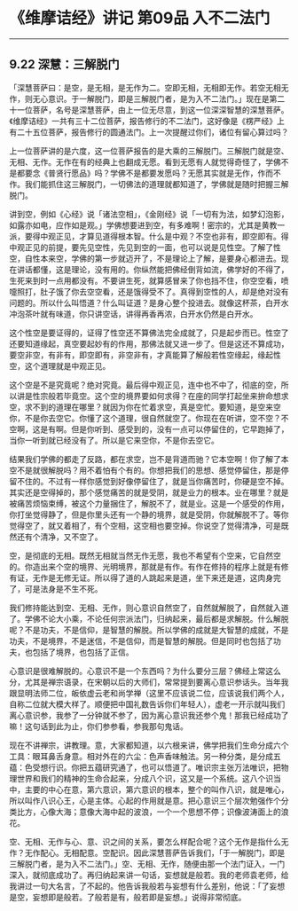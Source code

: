 # 《维摩诘经》讲记 第09品 入不二法门

------

## 9.22 深慧：三解脱门

「深慧菩萨曰：是空，是无相，是无作为二。空即无相，无相即无作。若空无相无作，则无心意识。于一解脱门，即是三解脱门者，是为入不二法门。」现在是第二十一位菩萨，名号是深慧菩萨，由上一位无尽意，到这一位深深智慧的深慧菩萨。《维摩诘经》一共有三十二位菩萨，报告修行的不二法门，这好像是《楞严经》上有二十五位菩萨，报告修行的圆通法门。上一次提醒过你们，诸位有留心算过吗？

上一位菩萨讲的是六度，这一位菩萨报告的是大乘的三解脱门。三解脱门就是空、无相、无作。无作在有的经典上也翻成无愿。看到无愿有人就觉得奇怪了，学佛不是都要念《普贤行愿品》吗？学佛不是都要发愿吗？无愿其实就是无作，作而不作。我们能抓住这三解脱门，一切佛法的道理就都知道了，学佛就是随时把握三解脱门。

讲到空，例如《心经》说「诸法空相」，《金刚经》说「一切有为法，如梦幻泡影，如露亦如电，应作如是观。」学佛想要进到空，有多难啊！密宗的，尤其是黄教一派，要得中观正见，才算见道得根本智。什么是中观？不空也非有，即空即有。得中观正见的前提，要先见空性，先见到空的一面，也可以说是见性空。了解了性空，自性本来空，学佛的第一步就迈开了，不是理论上了解，是要身心都进去。现在讲话都懂，这是理论，没有用的。你纵然能把佛经倒背如流，佛学好的不得了，生死来到时一点用都没有。不要讲生死，就算感冒来了你也挡不住，你空空看，喷嚏照打，肚子饿了你去空空看，还是饿得受不了。真得到空性的人，却是绝对没有问题的。所以什么叫悟道？什么叫证道？是身心整个投进去。就像这杯茶，白开水冲泡茶叶就有味道，你只讲空话，讲得再香再浓，白开水仍然是白开水。

这个性空是要证得的，证得了性空还不算佛法完全成就了，只是起步而已。性空了还要知道缘起，真空要起妙有的作用，那佛法就又进一步了。但是这还不算成功，要空非空，有非有，即空即有，非空非有，才真能算了解般若性空缘起，缘起性空，这个道理就是中观正见。

这个空是不是究竟呢？绝对究竟。最后得中观正见，连中也不中了，彻底的空，所以讲是性宗般若毕竟空。这个空的境界要如何求得？在座的同学打起坐来拚命想求空，求不到的道理在哪里？就因为你在忙着求空，真是空忙。要知道，是空来空你，不是你去空它。你懂了这个道理，很自然就空了。你现在在听讲，空不空？不空啊，这是有啊。但是你听到、感受到的，没有一点可以停留住的，它早跑掉了，当你一听到就已经没有了。所以是它来空你，不是你去空它。

结果我们学佛的都走了反路，都在求空，岂不是背道而驰？它本空啊！你了解了本空不是就很解脱吗？用不着怕有个有的。你想把我们的思想、感觉停留住，那是停留不住的。不过有一样你感觉到好像停留住了，就是当你痛苦时，你硬是空不掉。其实还是空得掉的，那个感觉痛苦的就是受阴，就是业力的根本。业在哪里？就是被痛苦烦恼束缚，被这个力量捆住了，解脱不了，就是业。这是一个感受的作用，你打坐觉得静了，但是你里头还有一个静的境界，就是受阴，你就解脱不了。等你觉得空了，就又着相了，有个空相，这空相也要空掉。你说空了觉得清净，可是既然还有个清净，又不空了。

空，是彻底的无相。既然无相就当然无作无愿，我也不希望有个空来，它自然空的。你造出来个空的境界、光明境界，那就是有作。有作在修持的程序上就是有修有证，无作是无修无证。所以得了道的人跳起来是道，坐下来还是道，这肉身完了，可是法身是不生不死。

我们修持能达到空、无相、无作，则心意识自然空了，自然就解脱了，自然就入道了。学佛不论大小乘，不论任何宗派法门，归纳起来，最后都是求解脱。什么解脱呢？不是功夫，不是信仰，是智慧的解脱。所以学佛的成就是大智慧的成就，不是功夫，不是境界，不是迷信，不是信仰，而是智慧的解脱。但是同时也包括了功夫，也包括了境界，也包括了正信。

心意识是很难解脱的。心意识不是一个东西吗？为什么要分三层？佛经上常这么分，尤其是禅宗语录，在宋朝以后的大师们，常常提到要离心意识参话头。当年我跟显明法师二位，皈依虚云老和尚学禅（这里不应该说二位，应该说我们两个人，自称二位就大模大样了。顺便把中国礼数告诉你们年轻人），虚老一开示就叫我们离心意识参，我参了一分钟就不参了，因为离心意识我还参个鬼！那我已经成功了嘛！这句话到此为止，你们参参看，参我那句鬼话。

现在不讲禅宗，讲教理。意，大家都知道，以六根来讲，佛学把我们生命分成六个工具：眼耳鼻舌身意。相对外在的六尘：色声香味触法。另一种分类，是分成五蕴：色受想行识。你把五蕴研究通了，也可以悟道了。唯识宗主张万法唯识，把物理世界和我们的精神的生命合起来，分成八个识，这又是一个系统。这八个识当中，主要的中心在意，第六意识，第六意识的根本，整个的叫作八识，就是唯心，所以叫作八识心王，心是主体。心起的作用就是意。把心意识三个层次勉强作个分类比方，心像大海；意像大海中起的波浪，一个一个思想不停；识像波涛面上的浪花。

空、无相、无作与心、意、识之间的关系，要怎么样配合呢？这个无作是指什么无作？无作配心。无相配意。空配识。因此深慧菩萨告诉我们，「于一解脱门，即是三解脱门者，是为入不二法门。」空、无相、无作，随便由那一个法门证入，一门深入，就彻底成功了。再归纳起来讲一句话，妄想就是般若。我的老师袁老师，给我讲过一句大名言，了不起的。他告诉我般若与妄想有什么差别，他说：「了妄想是空，妄想即是般若。了般若是有，般若即是妄想。」说得非常彻底。

